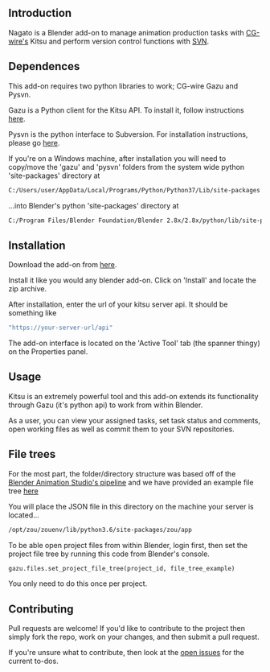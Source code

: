 ## Introduction

Nagato is a Blender add-on to manage animation production tasks with [CG-wire's](https://www.cg-wire.com/) Kitsu and perform version control functions with [SVN](https://subversion.apache.org/).

## Dependences

This add-on requires two python libraries to work; CG-wire Gazu and Pysvn.

Gazu is a Python client for the Kitsu API. To install it, follow instructions [here](https://github.com/cgwire/gazu).

Pysvn is the python interface to Subversion. For installation instructions, please go [here](https://pysvn.sourceforge.io/downloads.html).

If you're on a Windows machine, after installation you will need to copy/move the 'gazu' and 'pysvn' folders from the system wide python 'site-packages' directory at

```bash
C:/Users/user/AppData/Local/Programs/Python/Python37/Lib/site-packages
```

...into Blender's python 'site-packages' directory at

```bash
C:/Program Files/Blender Foundation/Blender 2.8x/2.8x/python/lib/site-packages
```

## Installation

Download the add-on from [here](https://drive.google.com/file/d/1GKjB5AqEjCchg9wM1BTh4JAuQ_a5atku/view?usp=sharing).

Install it like you would any blender add-on. Click on 'Install' and locate the zip archive. 

After installation, enter the url of your kitsu server api. It should be something like 

```bash
"https://your-server-url/api"
```

The add-on interface is located on the 'Active Tool' tab (the spanner thingy) on the Properties panel.

## Usage
Kitsu is an extremely powerful tool and this add-on extends its functionality through Gazu (it's python api) to work from within Blender.

As a user, you can view your assigned tasks, set task status and comments, open working files as well as commit them to your SVN repositories.

## File trees
For the most part, the folder/directory structure was based off of the [Blender Animation Studio's pipeline](https://youtu.be/aR3yNNGK_sc?t=439) and we have provided an example file tree [here](https://github.com/eaxum/nagato/blob/master/file_tree_example.json)

You will place the JSON file in this directory on the machine your server is located...

```bash
/opt/zou/zouenv/lib/python3.6/site-packages/zou/app
```
To be able open project files from within Blender, login first, then set the project file tree by running this code from Blender's console.

```python
gazu.files.set_project_file_tree(project_id, file_tree_example)
```
You only need to do this once per project.


## Contributing
Pull requests are welcome! If you'd like to contribute to the project then simply fork the repo, work on your changes, and then submit a pull request. 

If you're unsure what to contribute, then look at the [open issues](https://github.com/eaxum/nagato/issues) for the current to-dos.
